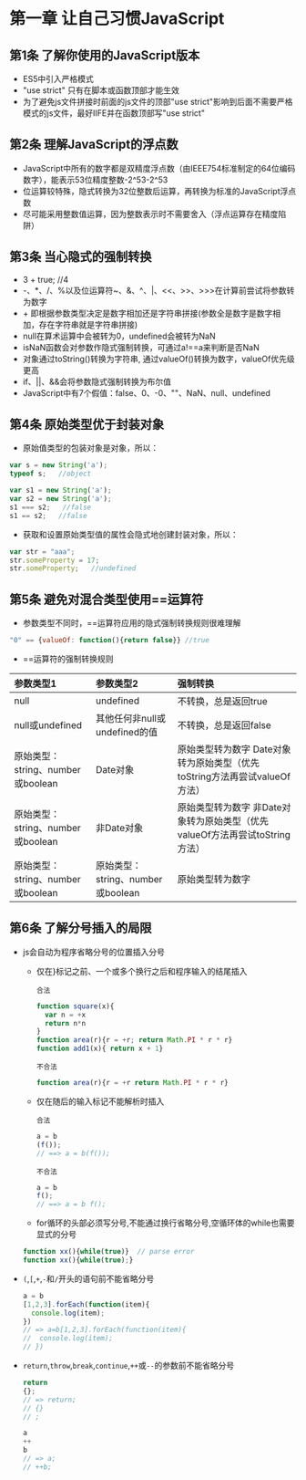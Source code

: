 # 第一章 让自己习惯JavaScript

## 第1条 了解你使用的JavaScript版本
- ES5中引入严格模式
- "use strict" 只有在脚本或函数顶部才能生效
- 为了避免js文件拼接时前面的js文件的顶部"use strict"影响到后面不需要严格模式的js文件，最好IIFE并在函数顶部写"use strict"

## 第2条 理解JavaScript的浮点数
- JavaScript中所有的数字都是双精度浮点数（由IEEE754标准制定的64位编码数字），能表示53位精度整数-2^53-2^53
- 位运算较特殊，隐式转换为32位整数后运算，再转换为标准的JavaScript浮点数
- 尽可能采用整数值运算，因为整数表示时不需要舍入（浮点运算存在精度陷阱）

## 第3条 当心隐式的强制转换
- 3 + true; //4
- -、\*、/、%以及位运算符~、&、^、|、<<、>>、>>>在计算前尝试将参数转为数字
- \+ 即根据参数类型决定是数字相加还是字符串拼接(参数全是数字是数字相加，存在字符串就是字符串拼接)
- null在算术运算中会被转为0，undefined会被转为NaN
- isNaN函数会对参数作隐式强制转换，可通过a!==a来判断是否NaN
- 对象通过toString()转换为字符串, 通过valueOf()转换为数字，valueOf优先级更高
- if、||、&&会将参数隐式强制转换为布尔值
- JavaScript中有7个假值：false、0、-0、""、NaN、null、undefined

## 第4条 原始类型优于封装对象
- 原始值类型的包装对象是对象，所以：
```js
var s = new String('a');
typeof s;   //object
```
```js
var s1 = new String('a');
var s2 = new String('a');
s1 === s2;   //false
s1 == s2;   //false
```
- 获取和设置原始类型值的属性会隐式地创建封装对象，所以：
```js
var str = "aaa";
str.someProperty = 17;
str.someProperty;   //undefined
```

## 第5条 避免对混合类型使用==运算符
- 参数类型不同时，==运算符应用的隐式强制转换规则很难理解
```js
"0" == {valueOf: function(){return false}} //true
```
- ==运算符的强制转换规则

参数类型1 | 参数类型2 | 强制转换
:---- | :---- | :----
null | undefined | 不转换，总是返回true
null或undefined | 其他任何非null或undefined的值 | 不转换，总是返回false
原始类型：string、number或boolean | Date对象 | 原始类型转为数字 Date对象转为原始类型（优先toString方法再尝试valueOf方法）
原始类型：string、number或boolean | 非Date对象 | 原始类型转为数字 非Date对象转为原始类型（优先valueOf方法再尝试toString方法）
原始类型：string、number或boolean | 原始类型：string、number或boolean | 原始类型转为数字

## 第6条 了解分号插入的局限
- js会自动为程序省略分号的位置插入分号
  - 仅在}标记之前、一个或多个换行之后和程序输入的结尾插入

    `合法`
    ```js
    function square(x){
      var n = +x
      return n*n
    }
    function area(r){r = +r; return Math.PI * r * r}
    function add1(x){ return x + 1}
    ```
    `不合法`
    ```js
    function area(r){r = +r return Math.PI * r * r}
    ```
  - 仅在随后的输入标记不能解析时插入

    `合法`
    ```js
    a = b
    (f());
    // ==> a = b(f());
    ```
    `不合法`
    ```js
    a = b
    f();
    // ==> a = b f();
    ```
  - for循环的头部必须写分号,不能通过换行省略分号,空循环体的while也需要显式的分号
  ```js
  function xx(){while(true)}  // parse error
  function xx(){while(true);}
  ```
- `(`,`[`,`+`,`-`和`/`开头的语句前不能省略分号
  ```js
  a = b
  [1,2,3].forEach(function(item){
    console.log(item);
  })
  // => a=b[1,2,3].forEach(function(item){
  //  console.log(item);
  // })
  ```
- `return`,`throw`,`break`,`continue`,`++`或`--`的参数前不能省略分号
  ```js
  return
  {};
  // => return;
  // {}
  // ;
  ```
  ```js
  a
  ++
  b
  // => a;
  // ++b;
  ```
